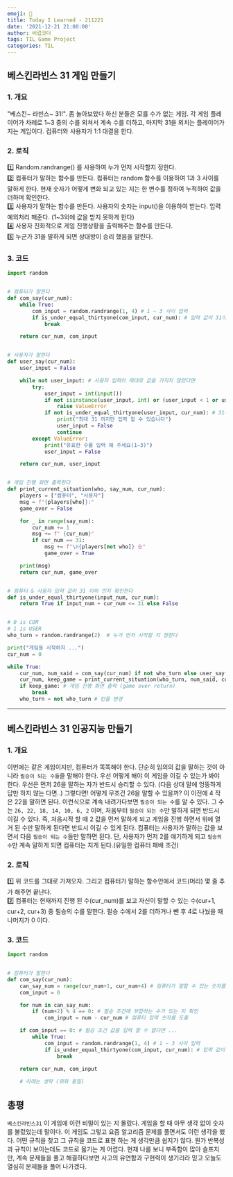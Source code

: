 ```yaml
---
emoji: 🍦
title: Today I Learned - 211221
date: '2021-12-21 21:00:00'
author: 비럽코더
tags: TIL Game Project
categories: TIL
---
```


## 베스킨라빈스 31 게임 만들기

### 1. 개요
"베스킨~ 라빈스~ 31!". 좀 놀아보았다 하신 분들은 모를 수가 없는 게임. 각 게임 플레이어가 차례로 1~3 중의 수를 외쳐서 계속 수를 더하고, 마지막 31을 외치는 플레이어가 지는 게임이다. 컴퓨터와 사용자가 1:1 대결을 한다.

### 2. 로직
1️⃣ Random.randrange() 를 사용하여 누가 먼저 시작할지 정한다.   
2️⃣ 컴퓨터가 말하는 함수를 만든다. 컴퓨터는 random 함수를 이용하여 1과 3 사이를 말하게 한다. 현재 숫자가 어떻게 변화 되고 있는 지는 한 변수를 정하여 누적하여 값을 더하며 확인한다.   
3️⃣ 사용자가 말하는 함수를 만든다. 사용자의 숫자는 input()을 이용하여 받는다. 입력 예외처리 해준다. (1~3외에 값을 받지 못하게 한다)   
4️⃣ 사용자 친화적으로 게임 진행상황을 출력해주는 함수를 만든다.   
5️⃣ 누군가 31을 말하게 되면 상대방이 승리 했음을 알린다.

### 3. 코드
```python
import random


# 컴퓨터가 말한다
def com_say(cur_num):
    while True:
        com_input = random.randrange(1, 4) # 1 ~ 3 사이 입력
        if is_under_equal_thirtyone(com_input, cur_num): # 입력 값이 31이하 인 경우만
            break

    return cur_num, com_input


# 사용자가 말한다
def user_say(cur_num):
    user_input = False

    while not user_input: # 사용자 입력이 제대로 값을 가지지 않았다면
        try:
            user_input = int(input())
            if not isinstance(user_input, int) or (user_input < 1 or user_input > 3): # 정수형, 1~3사이
                raise ValueError
            if not is_under_equal_thirtyone(user_input, cur_num): # 31이하가 아니라면
                print("최대 31 까지만 입력 할 수 있습니다")
                user_input = False
                continue
        except ValueError:
            print("유효한 수를 입력 해 주세요(1~3)")
            user_input = False

    return cur_num, user_input


# 게임 진행 화면 출력한다
def print_current_situation(who, say_num, cur_num):
    players = ["컴퓨터", "사용자"]
    msg = f"{players[who]}:"
    game_over = False

    for _ in range(say_num):
        cur_num += 1
        msg += f" {cur_num}"
        if cur_num == 31:
            msg += f"\n{players[not who]} 승"
            game_over = True

    print(msg)
    return cur_num, game_over


# 컴퓨터 & 사용자 입력 값이 31 이하 인지 확인한다
def is_under_equal_thirtyone(input_num, cur_num):
    return True if input_num + cur_num <= 31 else False


# 0 is COM
# 1 is USER
who_turn = random.randrange(2)  # 누가 먼저 시작할 지 정한다

print("게임을 시작하지 ...")
cur_num = 0

while True:
    cur_num, num_said = com_say(cur_num) if not who_turn else user_say(cur_num) # 컴퓨터 또는 사용자 입력 값 받기
    cur_num, keep_game = print_current_situation(who_turn, num_said, cur_num)
    if keep_game: # 게임 진행 화면 출력 (game over return)
        break
    who_turn = not who_turn # 턴을 변경
```
___

## 베스킨라빈스 31 인공지능 만들기

### 1. 개요
이번에는 같은 게임이지만, 컴퓨터가 똑똑해야 한다. 단순히 임의의 값을 말하는 것이 아니라 `필승이 되는 수들`을 말해야 한다. 우선 어떻게 해야 이 게임을 이길 수 있는가 봐야 한다. 우선은 먼저 26을 말하는 자가 반드시 승리할 수 있다. (다음 상대 말에 엉뚱하게 답만 하지 않는 다면..) 그렇다면! 어떻게 무조건 26을 말할 수 있을까? 이 이전에 4 작은 22을 말하면 된다. 이런식으로 계속 내려가다보면 `필승이 되는 수`를 알 수 있다. 그 수는 `26, 22, 18, 14, 10, 6, 2` 이며, 처음부터 `필승이 되는 수`만 말하게 되면 반드시 이길 수 있다.
즉, 처음시작 할 때 2 값을 먼저 말하게 되고 게임을 진행 하면서 위에 열거 된 수만 말하게 된다면 반드시 이길 수 있게 된다. 컴퓨터는 사용자가 말하는 값을 보면서 다음 `필승이 되는 수`들만 말하면 된다. 단, 사용자가 먼저 2를 얘기하게 되고 `필승의 수`만 계속 말하게 되면 컴퓨터는 지게 된다.(유일한 컴퓨터 패배 조건)

### 2. 로직
1️⃣ 위 코드를 그대로 가져오자. 그리고 컴퓨터가 말하는 함수안에서 코드(머리) 몇 줄 추가 해주면 끝난다.   
2️⃣ 컴퓨터는 현재까지 진행 된 수(cur_num)를 보고 자신이 말할 수 있는 수(cur+1, cur+2, cur+3) 중 필승의 수를 말한다. 필승 수에서 2를 더하거나 뺀 후 4로 나눴을 때 나머지가 0 이다.

### 3. 코드
```python
import random


# 컴퓨터가 말한다
def com_say(cur_num):
    can_say_num = range(cur_num+1, cur_num+4) # 컴퓨터가 말할 수 있는 숫자를 리스트에 담는다
    com_input = 0

    for num in can_say_num:
        if (num+2) % 4 == 0: # 필승 조건에 부합하는 수가 있는 지 확인
            com_input = num - cur_num # 컴퓨터 입력 숫자를 도출

    if com_input == 0: # 필승 조건 값을 입력 할 수 없다면 ...
        while True:
            com_input = random.randrange(1, 4) # 1 ~ 3 사이 입력
            if is_under_equal_thirtyone(com_input, cur_num): # 입력 값이 31이하 인 경우만
                break

    return cur_num, com_input
    
    # 아래는 생략 (위와 동일)
```

## 총평
`베스킨라빈스31` 이 게임에 이런 비밀이 있는 지 몰랐다. 게임을 할 때 아무 생각 없이 숫자를 불렀었는데 말이다. 이 게임도 그렇고 요즘 알고리즘 문제를 풀면서도 이런 생각을 했다. 어떤 규칙을 찾고 그 규칙을 코드로 표현 하는 게 생각만큼 쉽지가 않다. 뭔가 반복성과 규칙이 보이는데도 코드로 옮기는 게 어렵다. 현재 나를 보니 부족함이 많아 슬프지만, 계속 문제들을 풀고 해결하다보면 사고의 유연함과 구현력이 생기리라 믿고 오늘도 열심히 문제들을 풀어 나가겠다.
```toc
```